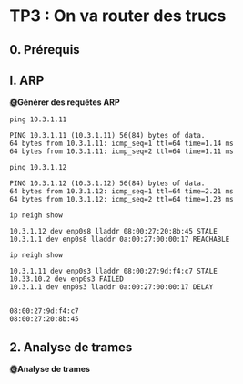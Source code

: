 # TP3 : On va router des trucs

## 0. Prérequis

## I. ARP

**🌞Générer des requêtes ARP**

    ping 10.3.1.11

    PING 10.3.1.11 (10.3.1.11) 56(84) bytes of data.
    64 bytes from 10.3.1.11: icmp_seq=1 ttl=64 time=1.14 ms
    64 bytes from 10.3.1.11: icmp_seq=2 ttl=64 time=1.11 ms

    ping 10.3.1.12

    PING 10.3.1.12 (10.3.1.12) 56(84) bytes of data.
    64 bytes from 10.3.1.12: icmp_seq=1 ttl=64 time=2.21 ms
    64 bytes from 10.3.1.12: icmp_seq=2 ttl=64 time=1.23 ms

    ip neigh show

    10.3.1.12 dev enp0s8 lladdr 08:00:27:20:8b:45 STALE
    10.3.1.1 dev enp0s8 lladdr 0a:00:27:00:00:17 REACHABLE

    ip neigh show

    10.3.1.11 dev enp0s3 lladdr 08:00:27:9d:f4:c7 STALE
    10.33.10.2 dev enp0s3 FAILED
    10.3.1.1 dev enp0s3 lladdr 0a:00:27:00:00:17 DELAY


    08:00:27:9d:f4:c7
    08:00:27:20:8b:45

## 2. Analyse de trames

**🌞Analyse de trames**

